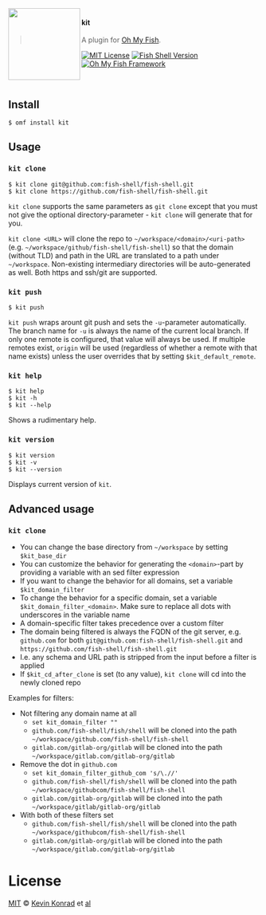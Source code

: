<img src="https://cdn.rawgit.com/oh-my-fish/oh-my-fish/e4f1c2e0219a17e2c748b824004c8d0b38055c16/docs/logo.svg" align="left" width="144px" height="144px"/>

#### kit
> A plugin for [Oh My Fish][omf-link].

[![MIT License](https://img.shields.io/badge/license-MIT-007EC7.svg?style=flat-square)](/LICENSE)
[![Fish Shell Version](https://img.shields.io/badge/fish-v2.2.0-007EC7.svg?style=flat-square)](https://fishshell.com)
[![Oh My Fish Framework](https://img.shields.io/badge/Oh%20My%20Fish-Framework-007EC7.svg?style=flat-square)](https://www.github.com/oh-my-fish/oh-my-fish)

<br/>


## Install

```fish
$ omf install kit
```


## Usage

### `kit clone`

```fish
$ kit clone git@github.com:fish-shell/fish-shell.git
$ kit clone https://github.com/fish-shell/fish-shell.git
```

`kit clone` supports the same parameters as `git clone` except that you must not give the optional directory-parameter - `kit clone` will generate that for you.

`kit clone <URL>` will clone the repo to `~/workspace/<domain>/<uri-path>` (e.g. `~/workspace/github/fish-shell/fish-shell`) so that the domain (without TLD) and path in the URL are translated to a path under `~/workspace`. Non-existing intermediary directories will be auto-generated as well. Both https and ssh/git are supported.

### `kit push`

```fish
$ kit push
```

`kit push` wraps arount git push and sets the `-u`-parameter automatically.
The branch name for `-u` is always the name of the current local branch.
If only one remote is configured, that value will always be used.
If multiple remotes exist, `origin` will be used (regardless of whether a remote with that name exists) unless the user overrides that by setting `$kit_default_remote`.

### `kit help`

```fish
$ kit help
$ kit -h
$ kit --help
```

Shows a rudimentary help.

### `kit version`

```fish
$ kit version
$ kit -v
$ kit --version
```

Displays current version of `kit`.

## Advanced usage

### `kit clone`

- You can change the base directory from `~/workspace` by setting `$kit_base_dir`
- You can customize the behavior for generating the `<domain>`-part by providing a variable with an sed filter expression
- If you want to change the behavior for all domains, set a variable `$kit_domain_filter`
- To change the behavior for a specific domain, set a variable `$kit_domain_filter_<domain>`. Make sure to replace all dots with underscores in the variable name
- A domain-specific filter takes precedence over a custom filter
- The domain being filtered is always the FQDN of the git server, e.g. `github.com` for both `git@github.com:fish-shell/fish-shell.git` and `https://github.com/fish-shell/fish-shell.git`
- I.e. any schema and URL path is stripped from the input before a filter is applied
- If `$kit_cd_after_clone` is set (to any value), `kit clone` will cd into the newly cloned repo

Examples for filters:
- Not filtering any domain name at all
  - `set kit_domain_filter ""`
  - `github.com/fish-shell/fish/shell` will be cloned into the path `~/workspace/github.com/fish-shell/fish-shell`
  - `gitlab.com/gitlab-org/gitlab` will be cloned into the path `~/workspace/gitlab.com/gitlab-org/gitlab`
- Remove the dot in `github.com`
  - `set kit_domain_filter_github_com 's/\.//'`
  - `github.com/fish-shell/fish/shell` will be cloned into the path `~/workspace/githubcom/fish-shell/fish-shell`
  - `gitlab.com/gitlab-org/gitlab` will be cloned into the path `~/workspace/gitlab/gitlab-org/gitlab`
- With both of these filters set
  - `github.com/fish-shell/fish/shell` will be cloned into the path `~/workspace/githubcom/fish-shell/fish-shell`
  - `gitlab.com/gitlab-org/gitlab` will be cloned into the path `~/workspace/gitlab.com/gitlab-org/gitlab`

# License

[MIT][mit] © [Kevin Konrad][author] et [al][contributors]


[mit]:            https://opensource.org/licenses/MIT
[author]:         https://github.com/kfkonrad
[contributors]:   https://github.com/kfkonrad/plugin-kit/graphs/contributors
[omf-link]:       https://www.github.com/oh-my-fish/oh-my-fish

[license-badge]:  https://img.shields.io/badge/license-MIT-007EC7.svg?style=flat-square
